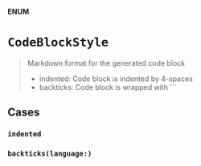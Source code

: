 **ENUM**

# `CodeBlockStyle`

> Markdown format for the generated code block
>
> - indented: Code block is indented by 4-spaces
> - backticks: Code block is wrapped with ```

## Cases
### `indented`

### `backticks(language:)`
